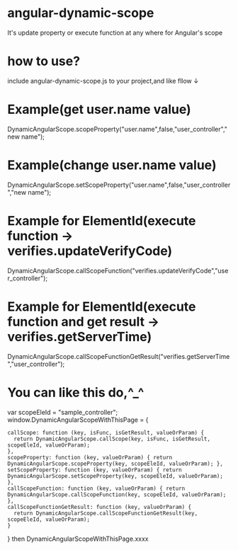 # angular-dynamic-scope
It's update property or execute function at any where for Angular's scope

# how to use?
include angular-dynamic-scope.js to your project,and like fllow ↓

# Example(get user.name value)
DynamicAngularScope.scopeProperty("user.name",false,"user_controller","new name");

# Example(change user.name value)
DynamicAngularScope.setScopeProperty("user.name",false,"user_controller","new name");

# Example for ElementId(execute function -> verifies.updateVerifyCode)
DynamicAngularScope.callScopeFunction("verifies.updateVerifyCode","user_controller");

# Example for ElementId(execute function and get result -> verifies.getServerTime)
DynamicAngularScope.callScopeFunctionGetResult("verifies.getServerTime","user_controller");

# You can like this do,^_^
var scopeEleId = "sample_controller";
window.DynamicAngularScopeWithThisPage = {

    callScope: function (key, isFunc, isGetResult, valueOrParam) { 
      return DynamicAngularScope.callScope(key, isFunc, isGetResult, scopeEleId, valueOrParam); 
    },
    scopeProperty: function (key, valueOrParam) { return DynamicAngularScope.scopeProperty(key, scopeEleId, valueOrParam); },
    setScopeProperty: function (key, valueOrParam) { return DynamicAngularScope.setScopeProperty(key, scopeEleId, valueOrParam); },
    callScopeFunction: function (key, valueOrParam) { return DynamicAngularScope.callScopeFunction(key, scopeEleId, valueOrParam); },
    callScopeFunctionGetResult: function (key, valueOrParam) {
      return DynamicAngularScope.callScopeFunctionGetResult(key, scopeEleId, valueOrParam); 
    }
    
}
then 
DynamicAngularScopeWithThisPage.xxxx
